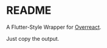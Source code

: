 # README

A Flutter-Style Wrapper for [Overreact](https://pub.dev/packages/over_react).

Just copy the output.
